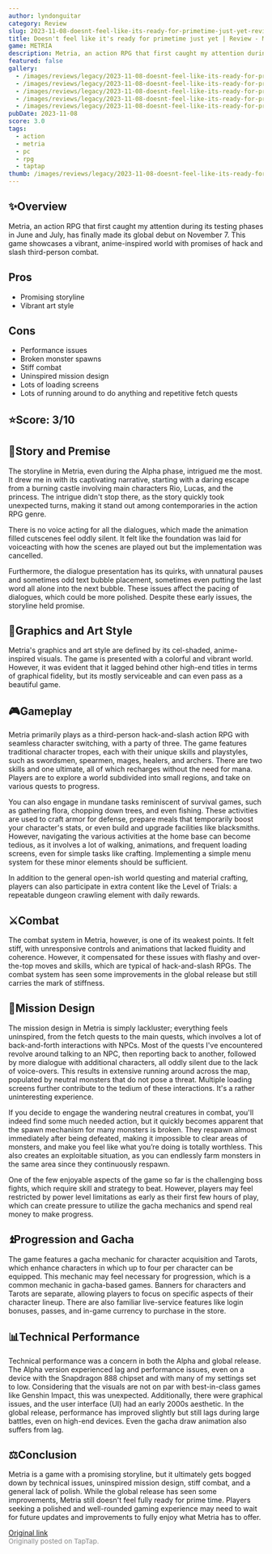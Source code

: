 ```yaml
---
author: lyndonguitar
category: Review
slug: 2023-11-08-doesnt-feel-like-its-ready-for-primetime-just-yet-review-metria
title: Doesn't feel like it's ready for primetime just yet | Review - Metria
game: METRIA
description: Metria, an action RPG that first caught my attention during its testing phases in June and July, has finally made its global debut on November 7. This game showcases a vibrant, anime-inspired world with promises of hack and slash third-person combat.
featured: false
gallery:
  - /images/reviews/legacy/2023-11-08-doesnt-feel-like-its-ready-for-primetime-just-yet--review---metria-0.avif
  - /images/reviews/legacy/2023-11-08-doesnt-feel-like-its-ready-for-primetime-just-yet--review---metria-1.avif
  - /images/reviews/legacy/2023-11-08-doesnt-feel-like-its-ready-for-primetime-just-yet--review---metria-2.avif
  - /images/reviews/legacy/2023-11-08-doesnt-feel-like-its-ready-for-primetime-just-yet--review---metria-3.avif
  - /images/reviews/legacy/2023-11-08-doesnt-feel-like-its-ready-for-primetime-just-yet--review---metria-4.avif
pubDate: 2023-11-08
score: 3.0
tags:
  - action
  - metria
  - pc
  - rpg
  - taptap
thumb: /images/reviews/legacy/2023-11-08-doesnt-feel-like-its-ready-for-primetime-just-yet--review---metria-0.avif
---
```


## ✨Overview

Metria, an action RPG that first caught my attention during its testing phases in June and July, has finally made its global debut on November 7. This game showcases a vibrant, anime-inspired world with promises of hack and slash third-person combat.




## Pros
- Promising storyline
- Vibrant art style





## Cons
- Performance issues
- Broken monster spawns
- Stiff combat
- Uninspired mission design
- Lots of loading screens
- Lots of running around to do anything and repetitive fetch quests



## ⭐️Score: 3/10


## 📖Story and Premise

The storyline in Metria, even during the Alpha phase, intrigued me the most. It drew me in with its captivating narrative, starting with a daring escape from a burning castle involving main characters Rio, Lucas, and the princess. The intrigue didn't stop there, as the story quickly took unexpected turns, making it stand out among contemporaries in the action RPG genre.

There is no voice acting for all the dialogues, which made the animation filled cutscenes feel oddly silent. It felt like the foundation was laid for voiceacting with how the scenes are played out but the implementation was cancelled.

Furthermore, the dialogue presentation has its quirks, with unnatural pauses and sometimes odd text bubble placement, sometimes even putting the last word all alone into the next bubble. These issues affect the pacing of dialogues, which could be more polished. Despite these early issues, the storyline held promise.


## 🎨Graphics and Art Style

Metria's graphics and art style are defined by its cel-shaded, anime-inspired visuals. The game is presented with a colorful and vibrant world. However, it was evident that it lagged behind other high-end titles in terms of graphical fidelity, but its mostly serviceable and can even pass as a beautiful game.


## 🎮Gameplay

Metria primarily plays as a third-person hack-and-slash action RPG with seamless character switching, with a party of three. The game features traditional character tropes, each with their unique skills and playstyles, such as swordsmen, spearmen, mages, healers, and archers. There are two skills and one ultimate, all of which recharges without the need for mana. Players are to explore a world subdivided into small regions, and take on various quests to progress.

You can also engage in mundane tasks reminiscent of survival games, such as gathering flora, chopping down trees, and even fishing. These activities are used to craft armor for defense, prepare meals that temporarily boost your character's stats, or even build and upgrade facilities like blacksmiths. However, navigating the various activities at the home base can become tedious, as it involves a lot of walking, animations, and frequent loading screens, even for simple tasks like crafting. Implementing a simple menu system for these minor elements should be sufficient.

In addition to the general open-ish world questing and material crafting, players can also participate in extra content like the Level of Trials: a repeatable dungeon crawling element with daily rewards.


## ⚔️Combat

The combat system in Metria, however, is one of its weakest points. It felt stiff, with unresponsive controls and animations that lacked fluidity and coherence. However, it compensated for these issues with flashy and over-the-top moves and skills, which are typical of hack-and-slash RPGs.  The combat system has seen some improvements in the global release but still carries the mark of stiffness.


## 📜Mission Design

The mission design in Metria is simply lackluster; everything feels uninspired, from the fetch quests to the main quests, which involves a lot of back-and-forth interactions with NPCs. Most of the quests I've encountered revolve around talking to an NPC, then reporting back to another, followed by more dialogue with additional characters, all oddly silent due to the lack of voice-overs. This results in extensive running around across the map, populated by neutral monsters that do not pose a threat. Multiple loading screens further contribute to the tedium of these interactions. It's a rather uninteresting experience.

If you decide to engage the wandering neutral creatures in combat, you'll indeed find some much needed action, but it quickly becomes apparent that the spawn mechanism for many monsters is broken. They respawn almost immediately after being defeated, making it impossible to clear areas of monsters, and make you feel like what you’re doing is totally worthless. This also creates an exploitable situation, as you can endlessly farm monsters in the same area since they continuously respawn.

One of the few enjoyable aspects of the game so far is the challenging boss fights, which require skill and strategy to beat. However, players may feel restricted by power level limitations as early as their first few hours of play, which can create pressure to utilize the gacha mechanics and spend real money to make progress. 


## ⏫Progression and Gacha

The game features a gacha mechanic for character acquisition and Tarots, which enhance characters in which up to four per character can be equipped. This mechanic may feel necessary for progression, which is a common mechanic in gacha-based games. Banners for characters and Tarots are separate, allowing players to focus on specific aspects of their character lineup. There are also familiar live-service features like login bonuses, passes, and in-game currency to purchase in the store.


## 📊Technical Performance

Technical performance was a concern in both the Alpha and global release. The Alpha version experienced lag and performance issues, even on a device with the Snapdragon 888 chipset and with many of my settings set to low. Considering that the visuals are not on par with best-in-class games like Genshin Impact, this was unexpected. Additionally, there were graphical issues, and the user interface (UI) had an early 2000s aesthetic. In the global release, performance has improved slightly but still lags during large battles, even on high-end devices. Even the gacha draw animation also suffers from lag.


## ⚖️Conclusion

Metria is a game with a promising storyline, but it ultimately gets bogged down by technical issues, uninspired mission design, stiff combat, and a general lack of polish. While the global release has seen some improvements, Metria still doesn't feel fully ready for prime time. Players seeking a polished and well-rounded gaming experience may need to wait for future updates and improvements to fully enjoy what Metria has to offer.

[Original link](https://www.taptap.io/post/6522696)<br><span style="font-size: 0.95em; color: #888;">Originally posted on TapTap.</span>